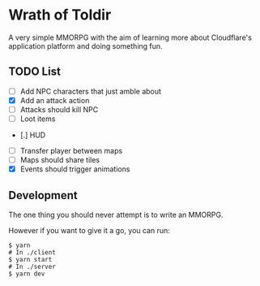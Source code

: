 # Wrath of Toldir

A very simple MMORPG with the aim of learning more about Cloudflare's application platform and doing something fun.

## TODO List

- [ ] Add NPC characters that just amble about
- [X] Add an attack action
- [ ] Attacks should kill NPC
- [ ] Loot items
- [.] HUD
- [ ] Transfer player between maps
- [ ] Maps should share tiles
- [X] Events should trigger animations

## Development

The one thing you should never attempt is to write an MMORPG.

However if you want to give it a go, you can run:

```shell
$ yarn
# In ./client
$ yarn start
# In ./server
$ yarn dev
```
